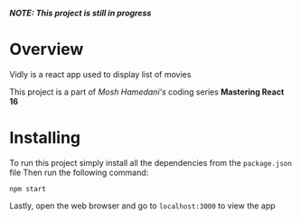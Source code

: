 ***NOTE: This project is still in progress***
# Overview
Vidly is a react app used to display list of movies

This project is a part of *Mosh Hamedani's* coding series **Mastering React 16**

# Installing
To run this project simply install all the dependencies from the `package.json` file
Then run the following command:
```
npm start
```
Lastly, open the web browser and go to `localhost:3000` to view the app
